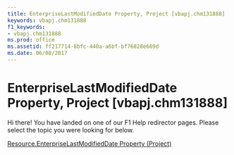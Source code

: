 ```yaml
---
title: EnterpriseLastModifiedDate Property, Project [vbapj.chm131888]
keywords: vbapj.chm131888
f1_keywords:
- vbapj.chm131888
ms.prod: office
ms.assetid: ff217714-8bfc-440a-a6bf-bf76828e669d
ms.date: 06/08/2017
---
```



# EnterpriseLastModifiedDate Property, Project [vbapj.chm131888]

Hi there! You have landed on one of our F1 Help redirector pages. Please select the topic you were looking for below.

[Resource.EnterpriseLastModifiedDate Property (Project)](http://msdn.microsoft.com/library/b31d91b4-e1a4-85a6-5634-e366d6bf855b%28Office.15%29.aspx)

